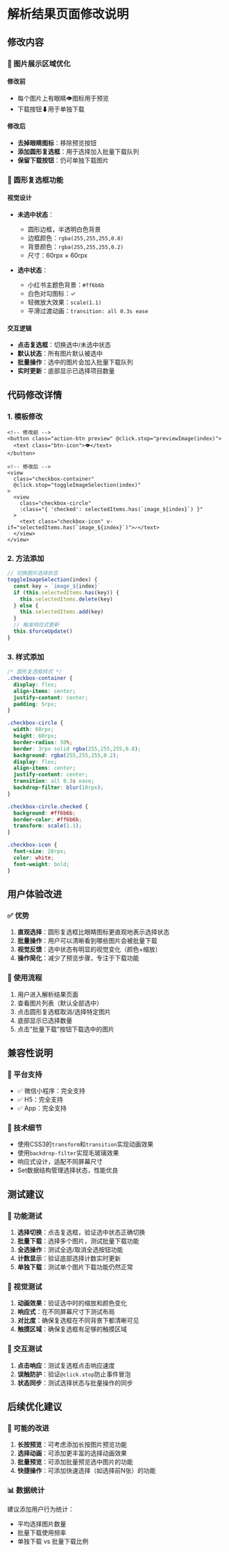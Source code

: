# 解析结果页面修改说明

## 修改内容

### 📸 图片展示区域优化

#### 修改前
- 每个图片上有眼睛👁图标用于预览
- 下载按钮⬇用于单独下载

#### 修改后
- **去掉眼睛图标**：移除预览按钮
- **添加圆形复选框**：用于选择加入批量下载队列
- **保留下载按钮**：仍可单独下载图片

### 🔘 圆形复选框功能

#### 视觉设计
- **未选中状态**：
  - 圆形边框，半透明白色背景
  - 边框颜色：`rgba(255,255,255,0.8)`
  - 背景颜色：`rgba(255,255,255,0.2)`
  - 尺寸：60rpx × 60rpx

- **选中状态**：
  - 小红书主题色背景：`#ff6b6b`
  - 白色对勾图标：✓
  - 轻微放大效果：`scale(1.1)`
  - 平滑过渡动画：`transition: all 0.3s ease`

#### 交互逻辑
- **点击复选框**：切换选中/未选中状态
- **默认状态**：所有图片默认被选中
- **批量操作**：选中的图片会加入批量下载队列
- **实时更新**：底部显示已选择项目数量

## 代码修改详情

### 1. 模板修改
```vue
<!-- 修改前 -->
<button class="action-btn preview" @click.stop="previewImage(index)">
  <text class="btn-icon">👁</text>
</button>

<!-- 修改后 -->
<view 
  class="checkbox-container" 
  @click.stop="toggleImageSelection(index)"
>
  <view 
    class="checkbox-circle"
    :class="{ 'checked': selectedItems.has(`image_${index}`) }"
  >
    <text class="checkbox-icon" v-if="selectedItems.has(`image_${index}`)">✓</text>
  </view>
</view>
```

### 2. 方法添加
```javascript
// 切换图片选择状态
toggleImageSelection(index) {
  const key = `image_${index}`
  if (this.selectedItems.has(key)) {
    this.selectedItems.delete(key)
  } else {
    this.selectedItems.add(key)
  }
  // 触发响应式更新
  this.$forceUpdate()
}
```

### 3. 样式添加
```css
/* 圆形复选框样式 */
.checkbox-container {
  display: flex;
  align-items: center;
  justify-content: center;
  padding: 5rpx;
}

.checkbox-circle {
  width: 60rpx;
  height: 60rpx;
  border-radius: 50%;
  border: 3rpx solid rgba(255,255,255,0.8);
  background: rgba(255,255,255,0.2);
  display: flex;
  align-items: center;
  justify-content: center;
  transition: all 0.3s ease;
  backdrop-filter: blur(10rpx);
}

.checkbox-circle.checked {
  background: #ff6b6b;
  border-color: #ff6b6b;
  transform: scale(1.1);
}

.checkbox-icon {
  font-size: 28rpx;
  color: white;
  font-weight: bold;
}
```

## 用户体验改进

### ✅ 优势
1. **直观选择**：圆形复选框比眼睛图标更直观地表示选择状态
2. **批量操作**：用户可以清晰看到哪些图片会被批量下载
3. **视觉反馈**：选中状态有明显的视觉变化（颜色+缩放）
4. **操作简化**：减少了预览步骤，专注于下载功能

### 🎯 使用流程
1. 用户进入解析结果页面
2. 查看图片列表（默认全部选中）
3. 点击圆形复选框取消/选择特定图片
4. 底部显示已选择数量
5. 点击"批量下载"按钮下载选中的图片

## 兼容性说明

### 📱 平台支持
- ✅ 微信小程序：完全支持
- ✅ H5：完全支持
- ✅ App：完全支持

### 🔧 技术细节
- 使用CSS3的`transform`和`transition`实现动画效果
- 使用`backdrop-filter`实现毛玻璃效果
- 响应式设计，适配不同屏幕尺寸
- Set数据结构管理选择状态，性能优良

## 测试建议

### 🧪 功能测试
1. **选择切换**：点击复选框，验证选中状态正确切换
2. **批量下载**：选择多个图片，测试批量下载功能
3. **全选操作**：测试全选/取消全选按钮功能
4. **计数显示**：验证底部选择计数实时更新
5. **单独下载**：测试单个图片下载功能仍然正常

### 📐 视觉测试
1. **动画效果**：验证选中时的缩放和颜色变化
2. **响应式**：在不同屏幕尺寸下测试布局
3. **对比度**：确保复选框在不同背景下都清晰可见
4. **触摸区域**：确保复选框有足够的触摸区域

### 🔄 交互测试
1. **点击响应**：测试复选框点击响应速度
2. **误触防护**：验证`@click.stop`防止事件冒泡
3. **状态同步**：测试选择状态与批量操作的同步

## 后续优化建议

### 🚀 可能的改进
1. **长按预览**：可考虑添加长按图片预览功能
2. **选择动画**：可添加更丰富的选择动画效果
3. **批量预览**：可添加批量预览选中图片的功能
4. **快捷操作**：可添加快速选择（如选择前N张）的功能

### 📊 数据统计
建议添加用户行为统计：
- 平均选择图片数量
- 批量下载使用频率
- 单独下载 vs 批量下载比例

